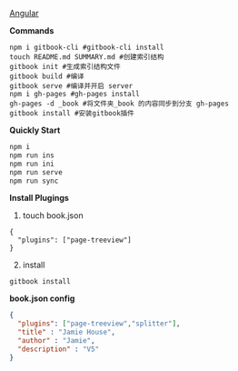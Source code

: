 [Angular](/post/angular.md)

**Commands**

```shell
npm i gitbook-cli #gitbook-cli install
touch README.md SUMMARY.md #创建索引结构
gitbook init #生成索引结构文件
gitbook build #编译
gitbook serve #编译并开启 server
npm i gh-pages #gh-pages install
gh-pages -d _book #将文件夹_book 的内容同步到分支 gh-pages
gitbook install #安装gitbook插件
```

**Quickly Start**

```js
npm i
npm run ins
npm run ini
npm run serve
npm run sync
```



**Install Plugings**

1. touch book.json
```
{
  "plugins": ["page-treeview"]
}
```

2. install
```
gitbook install
```



**book.json config**

```json
{
  "plugins": ["page-treeview","splitter"],
  "title" : "Jamie House",
  "author" : "Jamie",
  "description" : "V5"
}
```


